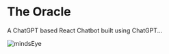 # The Oracle

A ChatGPT based React Chatbot built using ChatGPT... 

![mindsEye](https://user-images.githubusercontent.com/66022524/232196455-1100dd2c-0ca6-4afb-b357-07eb62a8667e.jpg)

